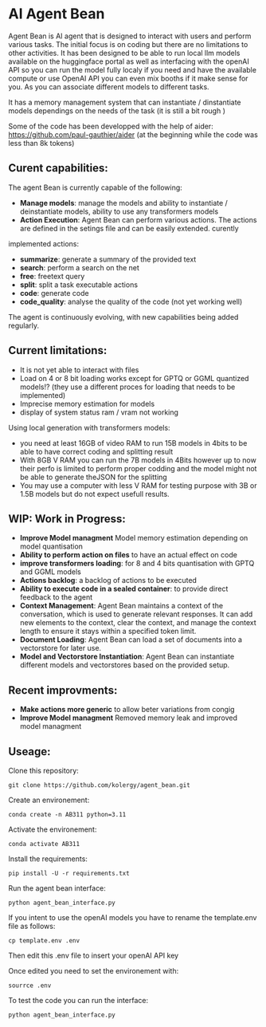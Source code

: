 # AI Agent Bean
Agent Bean is AI agent that is designed to interact with users and perform various tasks. The initial focus is on coding but there are no limitations to other activities. 
It has been designed to be able to run local llm models available on the huggingface portal as well as interfacing with the openAI API so you can run the model fully localy if you need and have the available compute or use OpenAI API you can even mix booths if it make sense for you. As you can associate different models to different tasks.

It has a memory management system that can instantiate / dinstantiate models dependings on the needs of the task (it is still a bit rough )

Some of the code has been developped with the help of aider: https://github.com/paul-gauthier/aider (at the beginning while the code was less than 8k tokens)

## Curent capabilities:
The agent Bean is currently capable of the following:
- **Manage models**: manage the models and ability to instantiate / deinstantiate models, ability to use any transformers models 
- **Action Execution**: Agent Bean can perform various actions. The actions are defined in the setings file and can be easily extended. curently 

implemented actions:
  -  **summarize**: generate a summary of the provided text
  -  **search**: perform a search on the net
  -  **free**: freetext query
  -  **split**: split a task executable actions 
  -  **code**: generate code 
  -  **code_quality**: analyse the quality of the code (not yet working well)

The agent is continuously evolving, with new capabilities being added regularly.

## Current limitations:
- It is not yet able to interact with files
- Load on 4 or 8 bit loading works except for GPTQ or GGML quantized models!? (they use a different proces for loading that needs to be implemented)
- Imprecise memory estimation for models
- display of system status ram / vram not working

Using local generation with transformers models:
- you need at least 16GB of video RAM to run 15B models in 4bits to be able to have correct coding and splitting result
- With 8GB V RAM you can run the 7B models in 4Bits however up to now their perfo is limited to perform proper codding and the model might not be able to generate theJSON for the splitting
- You may use a computer with less V RAM for testing purpose with 3B or 1.5B models but do not expect usefull results.


## WIP: Work in Progress:
- **Improve Model managment** Model memory estimation depending on model quantisation
- **Ability to perform action on files** to have an actual effect on code
- **improve transformers loading**: for 8 and 4 bits quantisation with GPTQ and GGML models
- **Actions backlog**: a backlog of actions to be executed
- **Ability to execute code in a sealed container**: to provide direct feedback to the agent
- **Context Management**: Agent Bean maintains a context of the conversation, which is used to generate relevant responses. It can add new elements to the context, clear the context, and manage the context length to ensure it stays within a specified token limit.
- **Document Loading**: Agent Bean can load a set of documents into a vectorstore for later use.
- **Model and Vectorstore Instantiation**: Agent Bean can instantiate different models and vectorstores based on the provided setup.

## Recent improvments:
- **Make actions more generic** to allow beter variations from congig
- **Improve Model managment** Removed memory leak and improved model managment

## Useage:

Clone this repository:

`git clone https://github.com/kolergy/agent_bean.git`

Create an environement:

`conda create -n AB311 python=3.11`

Activate the environement:

`conda activate AB311`

Install the requirements:

`pip install -U -r requirements.txt`

Run the agent bean interface:

`python agent_bean_interface.py`


If you intent to use the openAI models you have to rename the template.env file as follows:

`cp template.env .env`

Then edit this .env file to insert your openAI API key 

Once edited you need to set the environement with:

`sourrce .env`

To test the code you can run the interface:

`python agent_bean_interface.py`
